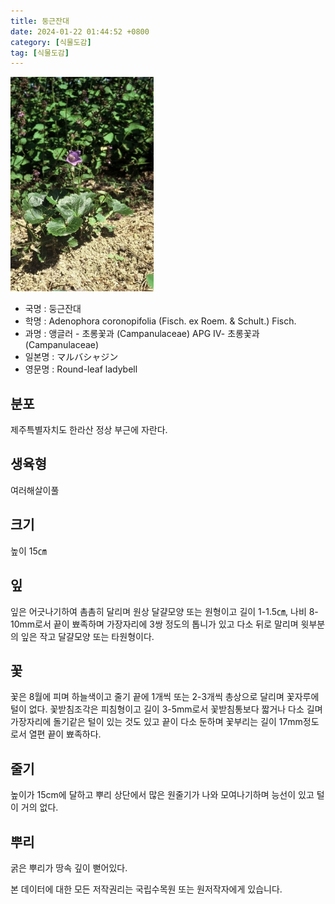 ```yaml
---
title: 둥근잔대
date: 2024-01-22 01:44:52 +0800
category: [식물도감]
tag: [식물도감]
---
```




![둥근잔대](/assets/img/fileUpload/plants/basic/Campanulaceae/Adenophora/10755/1_th2.JPG)
- 국명 : 둥근잔대
- 학명 : Adenophora coronopifolia (Fisch. ex Roem. & Schult.) Fisch.
- 과명 : 앵글러 - 초롱꽃과 (Campanulaceae) APG Ⅳ- 초롱꽃과 (Campanulaceae)
- 일본명 : マルバシャジン
- 영문명 : Round-leaf ladybell


## 분포
제주특별자치도 한라산 정상 부근에 자란다.
## 생육형
여러해살이풀
## 크기
높이 15㎝
## 잎
잎은 어긋나기하여 촘촘히 달리며 원상 달걀모양 또는 원형이고 길이 1-1.5㎝, 나비 8-10mm로서 끝이 뾰족하며 가장자리에 3쌍 정도의 톱니가 있고 다소 뒤로 말리며 윗부분의 잎은 작고 달걀모양 또는 타원형이다.
## 꽃
꽃은 8월에 피며 하늘색이고 줄기 끝에 1개씩 또는 2-3개씩 총상으로 달리며 꽃자루에 털이 없다. 꽃받침조각은 피침형이고 길이 3-5mm로서 꽃받침통보다 짧거나 다소 길며 가장자리에 돌기같은 털이 있는 것도 있고 끝이 다소 둔하며 꽃부리는 길이 17mm정도로서 열편 끝이 뾰족하다.
## 줄기
높이가 15cm에 달하고 뿌리 상단에서 많은 원줄기가 나와 모여나기하며 능선이 있고 털이 거의 없다.
## 뿌리
굵은 뿌리가 땅속 깊이 뻗어있다.






본 데이터에 대한 모든 저작권리는 국립수목원 또는 원저작자에게 있습니다.
